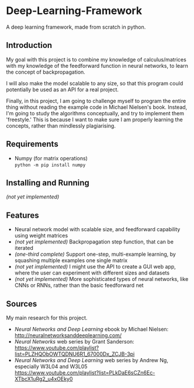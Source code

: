 
# Deep-Learning-Framework
A deep learning framework, made from scratch in python.

## Introduction

My goal with this project is to combine my knowledge of calculus/matrices with my knowledge of the feedforward function in neural networks, to learn the concept of backpropagation.

I will also make the model scalable to any size, so that this program could potentially be used as an API for a real project.

Finally, in this project, I am going to challenge myself to program the entire thing without reading the example code in Michael Nielsen's book. Instead, I'm going to study the algorithms conceptually, and try to implement them 'freestyle.' This is because I want to make sure I am properly learning the concepts, rather than mindlessly plagiarising.

## Requirements
 * Numpy (for matrix operations)  
```python -m pip install numpy```

## Installing and Running
*(not yet implemented)*

## Features
 * Neural network model with scalable size, and feedforward capability using weight matrices
 * *(not yet implemented)* Backpropagation step function, that can be iterated
 * *(one-third complete)* Support one-step, multi-example learning, by squashing multiple examples one single matrix
 * *(not yet implemented)* I might use the API to create a GUI web app, where the user can experiment with different sizes and datasets
 * *(not yet implemented)* More sophisticated types of neural networks, like CNNs or RNNs, rather than the basic feedforward net

## Sources
My main research for this project.
 * *Neural Networks and Deep Learning* ebook by Michael Nielsen:  
http://neuralnetworksanddeeplearning.com/
 * *Neural Networks* web series by Grant Sanderson:  
https://www.youtube.com/playlist?list=PLZHQObOWTQDNU6R1_67000Dx_ZCJB-3pi
 * *Neural Networks and Deep Learning* web series by Andrew Ng, especially W3L04 and W3L05  
https://www.youtube.com/playlist?list=PLkDaE6sCZn6Ec-XTbcX1uRg2_u4xOEky0
